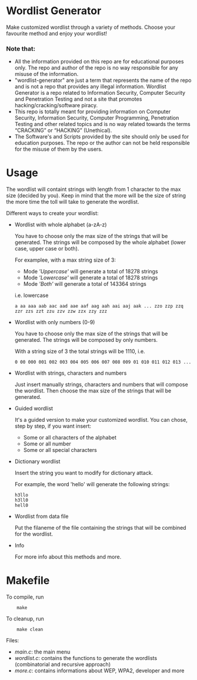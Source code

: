 # Wordlist Generator

Make customized wordlist through a variety of methods. Choose your favourite method and enjoy your wordlist!

### Note that:

- All the information provided on this repo are for educational purposes only. The repo and author of the repo is no way responsible for any misuse of the information.
- "wordlist-generator" are just a term that represents the name of the repo and is not a repo that provides any illegal information. Wordlist Generator is a repo related to Information Security, Computer Security and Penetration Testing and not a site that promotes hacking/cracking/software piracy.
- This repo is totally meant for providing information on Computer Security, Information Security, Computer Programming, Penetration Testing and other related topics and is no way related towards the terms “CRACKING” or “HACKING” (Unethical).
- The Software's and Scripts provided by the site should only be used for education purposes. The repo or the author can not be held responsible for the misuse of them by the users. 

# Usage

The wordlist will containt strings with length from 1 character to the max size (decided by you). Keep in mind that the more will be the size of string the more time the toll will take to generate the wordlist.

Different ways to create your wordlist:
   
   - Wordlist with whole alphabet (a-zA-z)
   
      You have to choose only the max size of the strings that will be generated. The strings will be composed by the whole alphabet (lower case, upper case or both).
      
      For examplee, with a max string size of 3:
      
      - Mode *'Uppercase'* will generate a total of 18278 strings
      - Mode *'Lowercase'* will generate a total of 18278 strings
      - Mode *'Both'* will generate a total of 143364 strings
         
      i.e. lowercase
      
         a aa aaa aab aac aad aae aaf aag aah aai aaj aak ... zzo zzp zzq zzr zzs zzt zzu zzv zzw zzx zzy zzz
        
   - Wordlist with only numbers (0-9)
   
      You have to choose only the max size of the strings that will be generated. The strings will be composed by only numbers.
      
      With a string size of 3 the total strings will be 1110, i.e.
      
         0 00 000 001 002 003 004 005 006 007 008 009 01 010 011 012 013 ...
   
   - Wordlist with strings, characters and numbers
   
      Just insert manually strings, characters and numbers that will compose the wordlist. Then choose the max size of the strings that will be generated.
         
   - Guided wordlist
   
      It's a guided version to make your customized wordlist. You can chose, step by step, if you want insert:
      
      - Some or all characters of the alphabet 
      - Some or all number 
      - Some or all special characters
        
   - Dictionary wordlist
   
      Insert the string you want to modify for dictionary attack. 
      
      For example, the word 'hello' will generate the following strings:
      
         h3llo
         h3ll0
         hell0
         
   - Wordlist from data file
   
      Put the filaneme of the file containing the strings that will be combined for the wordlist.
         
   - Info
   
      For more info about this methods and more.
      
# Makefile

To compile, run

        make
        
To cleanup, run

        make clean
        
Files: 
   - *main.c*: the main menu
   - *wordlist.c*: contains the functions to generate the wordlists (combinatorial and recursive approach)
   - *more.c*: contains informations about WEP, WPA2, developer and more
